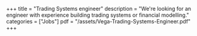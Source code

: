 +++
title = "Trading Systems engineer"
description = "We're looking for an engineer with experience building trading systems or financial modelling."
categories = ["Jobs"]
pdf = "/assets/Vega-Trading-Systems-Engineer.pdf"
+++
